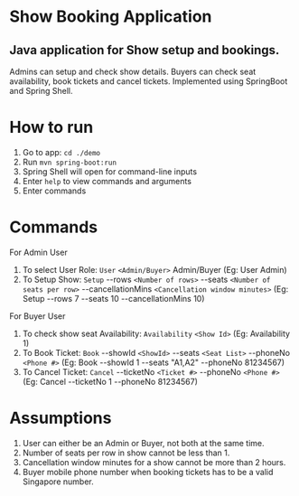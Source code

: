 # Show Booking Application

Java application for Show setup and bookings. 
---- 
Admins can setup and check show details. Buyers can check seat availability, book tickets and cancel tickets. 
Implemented using SpringBoot and Spring Shell. 

# How to run

1. Go to app: `cd ./demo`
3. Run `mvn spring-boot:run`
4. Spring Shell will open for command-line inputs 
5. Enter `help` to view commands and arguments
6. Enter commands


# Commands 

For Admin User 
1. To select User Role: `User` `<Admin/Buyer>` Admin/Buyer (Eg: User Admin)
2. To Setup Show: `Setup` --rows `<Number of rows>` --seats `<Number of seats per row>` --cancellationMins `<Cancellation window minutes>` (Eg: Setup --rows 7 --seats 10 --cancellationMins 10)

For Buyer User 
1. To check show seat Availability: `Availability` `<Show Id>` (Eg: Availability 1)
2. To Book Ticket: `Book` --showId `<ShowId>` --seats `<Seat List>` --phoneNo `<Phone #>` (Eg: Book --showId 1 --seats "A1,A2" --phoneNo 81234567)
3. To Cancel Ticket: `Cancel` --ticketNo `<Ticket #>` --phoneNo `<Phone #>` (Eg: Cancel --ticketNo 1 --phoneNo 81234567)

# Assumptions 
1. User can either be an Admin or Buyer, not both at the same time.
2. Number of seats per row in show cannot be less than 1. 
3. Cancellation window minutes for a show cannot be more than 2 hours. 
4. Buyer mobile phone number when booking tickets has to be a valid Singapore number. 